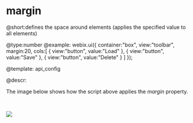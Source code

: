 margin
=============


@short:defines the space around elements (applies the specified value to all elements)
	

@type:number 
@example:
webix.ui({
		container:"box",
		view:"toolbar", 
        margin:20,
		cols:[
			{ view:"button", value:"Load" },
			{ view:"button", value:"Save" },
            { view:"button", value:"Delete" }
		]
});

@template:	api_config

	
@descr:

The image below shows how the script above applies the <i>margin</i> property.

<br>

<img src="api/margin_image.png"> </img>

